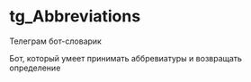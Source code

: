 # tg_Abbreviations
Телеграм бот-словарик

Бот, который умеет принимать аббревиатуры и возвращать определение
